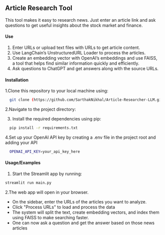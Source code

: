 ## Article Research Tool

This tool makes it easy to research news. Just enter an article link and ask questions to get useful insights about the stock market and finance.

#### Use
1. Enter URLs or upload text files with URLs to get article content.
2. Use LangChain’s UnstructuredURL Loader to process the articles.
3. Create an embedding vector with OpenAI’s embeddings and use FAISS, a tool that helps find similar information quickly and efficiently.
4. Ask questions to ChatGPT and get answers along with the source URLs.

#### Installation
1.Clone this repository to your local machine using:

```bash
  git clone (https://github.com/SarthakNikhal/Article-Researcher-LLM.git
```
2.Navigate to the project directory:

3. Install the required dependencies using pip:

```bash
  pip install -r requirements.txt
```
4.Set up your OpenAI API key by creating a .env file in the project root and adding your API

```bash
  OPENAI_API_KEY=your_api_key_here
```

#### Usage/Examples
1. Start the Streamlit app by running:
```bash
streamlit run main.py

```

2.The web app will open in your browser.

- On the sidebar, enter the URLs of the articles you want to analyze.
- Click "Process URLs" to load and process the data
- The system will split the text, create embedding vectors, and index them using FAISS to make searching faster.
- One can now ask a question and get the answer based on those news articles
